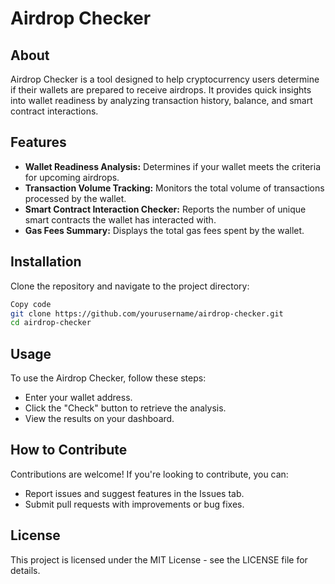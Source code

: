 # Airdrop Checker

## About

Airdrop Checker is a tool designed to help cryptocurrency users determine if their wallets are prepared to receive airdrops. It provides quick insights into wallet readiness by analyzing transaction history, balance, and smart contract interactions.

## Features

- **Wallet Readiness Analysis:** Determines if your wallet meets the criteria for upcoming airdrops.
- **Transaction Volume Tracking:** Monitors the total volume of transactions processed by the wallet.
- **Smart Contract Interaction Checker:** Reports the number of unique smart contracts the wallet has interacted with.
- **Gas Fees Summary:** Displays the total gas fees spent by the wallet.

## Installation

Clone the repository and navigate to the project directory:

```bash
Copy code
git clone https://github.com/yourusername/airdrop-checker.git
cd airdrop-checker
```

## Usage

To use the Airdrop Checker, follow these steps:

- Enter your wallet address.
- Click the "Check" button to retrieve the analysis.
- View the results on your dashboard.

## How to Contribute

Contributions are welcome! If you're looking to contribute, you can:

- Report issues and suggest features in the Issues tab.
- Submit pull requests with improvements or bug fixes.

## License

This project is licensed under the MIT License - see the LICENSE file for details.
